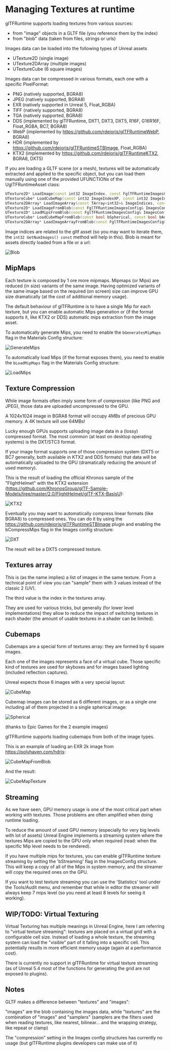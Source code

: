 # Managing Textures at runtime

glTFRuntime supports loading textures from various sources:

* from "image" objects in a GLTF file (you reference them by the index)
* from "blob" data (taken from files, strings or urls)

Images data can be loaded into the following types of Unreal assets

* UTexture2D (single image)
* UTexture2DArray (multiple images)
* UTextureCube (6 square images)

Images data can be compressed in various formats, each one with a specific PixelFormat:

* PNG (natively supported, BGRA8)
* JPEG (natively supported, BGRA8)
* EXR (natively supported in Unreal 5, Float_RGBA)
* TIFF (natively supported, BGRA8)
* TGA (natively supported, BGRA8)
* DDS (implemented by glTFRuntime, DXT1, DXT3, DXT5, R16F, G16R16F, Float_RGBA, BC7, BGRA8)
* WebP (implemented by https://github.com/rdeioris/glTFRuntimeWebP, BGRA8)
* HDR (implemented by https://github.com/rdeioris/glTFRuntimeSTBImage, Float_RGBA)
* KTX2 (implemented by https://github.com/rdeioris/glTFRuntimeKTX2, BGRA8, DXT5)

If you are loading a GLTF scene (or a mesh), textures will be automatically extracted and applied to the specific object, but you can load them manually
using one of the provided UFUNCTIONs of the UglTFRuntimeAsset class:

```cpp
UTexture2D* LoadImage(const int32 ImageIndex, const FglTFRuntimeImagesConfig& ImagesConfig);
UTextureCube* LoadCubeMap(const int32 ImageIndexXP, const int32 ImageIndexXN, const int32 ImageIndexYP, const int32 ImageIndexYN, const int32 ImageIndexZP, const int32 ImageIndexZN, const bool bAutoRotate, const FglTFRuntimeImagesConfig& ImagesConfig);
UTexture2DArray* LoadImageArray(const TArray<int32>& ImageIndices, const FglTFRuntimeImagesConfig& ImagesConfig);
UTexture2D* LoadImageFromBlob(const FglTFRuntimeImagesConfig& ImagesConfig);
UTexture2D* LoadMipsFromBlob(const FglTFRuntimeImagesConfig& ImagesConfig);
UTextureCube* LoadCubeMapFromBlob(const bool bSpherical, const bool bAutoRotate, const FglTFRuntimeImagesConfig& ImagesConfig);
UTexture2DArray* LoadImageArrayFromBlob(const FglTFRuntimeImagesConfig& ImagesConfig);
```

Image indices are related to the gltf asset (so you may want to iterate them, the ```int32 GetNumImages() const``` method will help in this).
Blob is meant for assets directly loaded from a file or a url:

![Blob](Docs/Screenshots/Textures000.png?raw=true "Blob")

## MipMaps

Each texture is composed by 1 ore more mipmaps. Mipmaps (or Mips) are reduced (in size) variants of the same image. Having optimized
variants of the same image based on the required (on screen) size can improve GPU size dramatically (at the cost of additional memory usage).

The default behaviour of glTFRuntime is to have a single Mip for each texture, but you can enable automatic Mips generation or (if the format supports it, like KTX2 or DDS) automatic mips extraction from the image asset.

To automatically generate Mips, you need to enable the ```bGeneratesMipMaps``` flag in the Materials Config structure:

![GenerateMips](Docs/Screenshots/Textures001.png?raw=true "GenerateMips")

To automatically load Mips (if the format exposes them), you need to enable the ```bLoadMipMaps``` flag in the Materials Config structure:

![LoadMips](Docs/Screenshots/Textures002.png?raw=true "LoadMips")

## Texture Compression

While image formats often imply some form of compression (like PNG and JPEG), those data are uploaded uncompressed to the GPU.

A 1024x1024 image in BGRA8 format will occupy 4MBs of precious GPU memory. A 4K texture will use 64MBs!

Lucky enough GPUs supports uploading image data in a (lossy) compressed format. The most common (at least on desktop operating systems) is the DXT/STC3 format.

If your image format supports one of those compression system (DXT5 or BC7 generally, both available in KTX2 and DDS formats) that data will be automatically uploaded to the GPU
(dramatically reducing the amount of used memory).

This is the result of loading the official Khronos sample of the "FlightHelmet" with the KTX2 extension (https://github.com/KhronosGroup/glTF-Sample-Models/tree/master/2.0/FlightHelmet/glTF-KTX-BasisU):

![KTX2](Docs/Screenshots/Textures003.png?raw=true "KTX2")

Eventually you may want to automatically compress linear formats (like BGRA8) to compressed ones. You can do it by using the https://github.com/rdeioris/glTFRuntimeSTBImage plugin and enabling the bCompressMips flag in the Images config structure:

![DXT](Docs/Screenshots/Textures004.png?raw=true "DXT")

The result will be a DXT5 compressed texture.

## Textures array

This is (as the name implies) a list of images in the same texture. From a technical point of view you can "sample" them with 3 values instead of the classic 2 (UV).

The third value is the index in the textures array.

They are used for various tricks, but generally (for lower level implementations) they allow to reduce the impact of switching textures in each shader (the amount of usable textures in a shader can be limited).

## Cubemaps

Cubemaps are a special form of textures array: they are formed by 6 square images.

Each one of the images represents a face of a virtual cube. Those specific kind of textures are used for skyboxes and for images based lighting (included reflection captures).

Unreal expects those 6 images with a very special layout:

![CubeMap](Docs/Screenshots/Textures005.png?raw=true "CubeMap")

Cubemap images can be stored as 6 different images, or as a single one including all of them projected in a single spherical image:

![Spherical](Docs/Screenshots/Textures006.png?raw=true "Spherical")

(thanks to Epic Games for the 2 example images)

glTFRuntime supports loading cubemaps from both of the image types.

This is an example of loading an EXR 2k image from https://polyhaven.com/hdris:

![CubeMapFromBlob](Docs/Screenshots/Textures007.png?raw=true "CubeMapFromBlob")

And the result:

![CubeMapTexture](Docs/Screenshots/Textures008.png?raw=true "CubeMapTexture")

## Streaming 

As we have seen, GPU memory usage is one of the most critical part when working with textures. Those problems are often amplified when doing runtime loading.

To reduce the amount of used GPU memory (especially for very big levels with lot of assets) Unreal Engine implements a streaming system where the textures Mips are copied to the GPU only when required (read: when the specific Mip level needs to be rendered).

If you have multiple mips for textures, you can enable glTFRuntime texture streaming by setting the 'bStreaming' flag in the ImagesConfig structure. This will keep a copy of all of the Mips in system memory, and the streamer will copy the required ones on the GPU.

If you want to test texture streaming you can use the 'Statistics' tool under the Tools/Audit menu, and remember that while in editor the streamer will always keep 7 mips level (so you need at least 8 levels for seeing it working).

## WIP/TODO: Virtual Texturing

Virtual Texturing has multiple meanings in Unreal Engine, here I am referring to "virtual texture streaming": textures are placed on a virtual grid with a configurable cell size. Instead of loading a whole texture, the streaming system can load the "visible" part of it falling into a specific cell. This potentially results in more efficient memory usage (again at a performance cost).

There is currently no support in glTFRuntime for virtual texture streaming (as of Unreal 5.4 most of the functions for generating the grid are not exposed to plugins).

## Notes

GLTF makes a difference between "textures" and "images":

"images" are the blob containing the images data, while "textures" are the combination of "images" and "samplers" (samplers are the filters used when reading textures, like nearest, bilinear... and the wrapping strategy, like repeat or clamp)

The "compression" setting in the Images config structures has currently no usage (but glTFRuntime plugins developers can make use of it)


